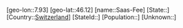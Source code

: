 ﻿---
location: [46.12,7.93]
type: City
tags:
- geo/City


SpocWebEntityId: 33861
isDeleted: false
confidential: public

---
[geo-lon::7.93]
[geo-lat::46.12]
[name::Saas-Fee]
[State::]
[Country::[Switzerland](geo/Continent/Europe/Switzerland.md)]
[StateId::]
[Population::]
[Unknown::]

